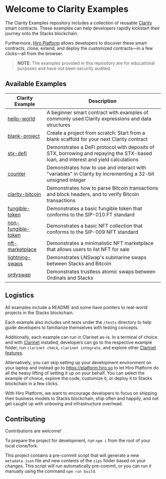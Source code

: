 # Welcome to Clarity Examples

The Clarity Examples repository includes a collection of reusable [Clarity](https://clarity-lang.org/) smart contracts. These examples can help developers rapidly kickstart their journey onto the Stacks blockchain.

Furthermore, [Hiro Platform](https://platform.hiro.so/) allows developers to discover these smart contracts, clone, extend, and deploy the customized contracts—in a few clicks—all from the browser.

> **NOTE**: The examples provided in this repository are for educational purposes and have not been security audited.

## Available Examples

| Clarity Example                                     | Description                                                                                                                               |
| --------------------------------------------------- | ----------------------------------------------------------------------------------------------------------------------------------------- |
| [hello-world](/examples/hello-world/)               | A beginner smart contract with examples of commonly used Clarity expressions and data structures                                          |
| [blank-project](/examples/blank-project)            | Create a project from scratch: Start from a blank scaffold for your next Clarity contract                                                 |
| [stx-defi](/examples/stx-defi)                      | Demonstrates a DeFi protocol with deposits of STX, borrowing and repaying the STX-based loan, and interest and yield calculations         |
| [counter](/examples/counter/)                       | Demonstrates how to use and interact with "variables" in Clarity by incrementing a 32-bit unsigned integer                                |
| [clarity-bitcoin](/examples/clarity-bitcoin/)       | Demonstrates how to parse Bitcoin transactions and block headers, and to verify Bitcoin transactions                                      |
| [fungible-token](/examples/fungible-token/)         | Demonstrates a basic fungible token that conforms to the SIP-010 FT standard                                                              |
| [non-fungible-token](/examples/non-fungible-token/) | Demonstrates a basic NFT collection that conforms to the SIP-009 NFT standard                                                             |
| [nft-marketplace](/examples/nft-marketplace/)       | Demonstrates a minimalistic NFT marketplace that allows users to list NFT for sale                                                        |
| [lightning-swaps](/examples/lightning-swaps/)       | Demonstrates LNSwap's submarine swaps between Stacks and Bitcoin                                                                          |
| [ordyswap](/examples/ordyswap/)                     | Demonstrates trustless atomic swaps between Ordinals and Stacks                                                                           |

## Logistics

All examples include a README and some have pointers to real-world projects in the Stacks blockchain.

Each example also includes unit tests under the `/tests` directory to help guide developers to familiarize themselves with testing concepts.

Additionally, each example can run in Clarinet as-is. In a terminal of choice and with [Clarinet](https://docs.hiro.so/clarinet/getting-started) installed, developers can go to the respective example folder, run `clarinet check`, `clarinet integrate`, and explore other [Clarinet features](https://docs.hiro.so/clarinet/introduction).

Alternatively, you can skip setting up your development environment on your laptop and instead go to https://platform.hiro.so to let Hiro Platform do all the heavy lifting of setting it up on your behalf. You can select the example of choice, explore the code, customize it, or deploy it to Stacks blockchain in a few clicks.

With Hiro Platform, we want to encourage developers to focus on shipping their business models to Stacks blockchain, ship often and happily, and not get caught up with unboxing and infrastructure overhead.

## Contributing

Contributions are welcome!

To prepare the project for development, run `npm i` from the root of your local clone/fork.

This project contains a pre-commit script that will generate a new `metadata.json` file and new contents of the `zips` folder based on your changes. This script will run automatically pre-commit, or you can run it manually using the command `npm run build`.
